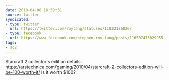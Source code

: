 ```yaml
---
date: 2010-04-08 16:39:31
source: twitter
syndicated:
- type: twitter
  url: https://twitter.com/roytang/statuses/11832186826/
- type: facebook
  url: https://www.facebook.com/stephen.roy.tang/posts/116507475029955
tags:
- sc2
---
```


Starcraft 2 collector's edition details: https://arstechnica.com/gaming/2010/04/starcraft-2-collectors-edition-will-be-100-worth-it/ Is it worth $100?